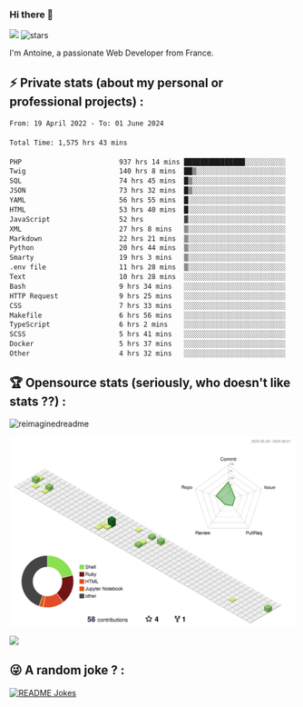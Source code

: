 ### Hi there 👋

![](https://komarev.com/ghpvc/?username=niotna)
<img src="https://img.shields.io/github/stars/niotna?label=Stars" alt="stars">

I'm Antoine, a passionate Web Developer from France.

## :zap: Private stats (about my personal or professional projects) : 

<!--START_SECTION:waka-->

```txt
From: 19 April 2022 - To: 01 June 2024

Total Time: 1,575 hrs 43 mins

PHP                        937 hrs 14 mins ███████████████░░░░░░░░░░   59.48 %
Twig                       140 hrs 8 mins  ██▒░░░░░░░░░░░░░░░░░░░░░░   08.89 %
SQL                        74 hrs 45 mins  █▒░░░░░░░░░░░░░░░░░░░░░░░   04.74 %
JSON                       73 hrs 32 mins  █▒░░░░░░░░░░░░░░░░░░░░░░░   04.67 %
YAML                       56 hrs 55 mins  █░░░░░░░░░░░░░░░░░░░░░░░░   03.61 %
HTML                       53 hrs 40 mins  █░░░░░░░░░░░░░░░░░░░░░░░░   03.41 %
JavaScript                 52 hrs          ▓░░░░░░░░░░░░░░░░░░░░░░░░   03.30 %
XML                        27 hrs 8 mins   ▒░░░░░░░░░░░░░░░░░░░░░░░░   01.72 %
Markdown                   22 hrs 21 mins  ▒░░░░░░░░░░░░░░░░░░░░░░░░   01.42 %
Python                     20 hrs 44 mins  ▒░░░░░░░░░░░░░░░░░░░░░░░░   01.32 %
Smarty                     19 hrs 3 mins   ▒░░░░░░░░░░░░░░░░░░░░░░░░   01.21 %
.env file                  11 hrs 28 mins  ▒░░░░░░░░░░░░░░░░░░░░░░░░   00.73 %
Text                       10 hrs 28 mins  ░░░░░░░░░░░░░░░░░░░░░░░░░   00.66 %
Bash                       9 hrs 34 mins   ░░░░░░░░░░░░░░░░░░░░░░░░░   00.61 %
HTTP Request               9 hrs 25 mins   ░░░░░░░░░░░░░░░░░░░░░░░░░   00.60 %
CSS                        7 hrs 33 mins   ░░░░░░░░░░░░░░░░░░░░░░░░░   00.48 %
Makefile                   6 hrs 56 mins   ░░░░░░░░░░░░░░░░░░░░░░░░░   00.44 %
TypeScript                 6 hrs 2 mins    ░░░░░░░░░░░░░░░░░░░░░░░░░   00.38 %
SCSS                       5 hrs 41 mins   ░░░░░░░░░░░░░░░░░░░░░░░░░   00.36 %
Docker                     5 hrs 37 mins   ░░░░░░░░░░░░░░░░░░░░░░░░░   00.36 %
Other                      4 hrs 32 mins   ░░░░░░░░░░░░░░░░░░░░░░░░░   00.29 %
```

<!--END_SECTION:waka-->

## :trophy: Opensource stats (seriously, who doesn't like stats ??) : 

<!---
[![Top Langs](https://github-readme-stats.vercel.app/api/top-langs/?username=niotna)](https://github.com/anuraghazra/github-readme-stats) 
-->
<img src="https://myreadme.vercel.app/api/embed/niotna?panels=userstatistics,toprepositories,toplanguages,commitgraph" alt="reimaginedreadme" />

![](./profile-3d-contrib/profile-green-animate.svg)

<img src="https://github-profile-trophy.vercel.app/?username=niotna&theme=juicyfresh&no-bg=true" />

## :stuck_out_tongue_winking_eye: A random joke ? : 

<a href="https://readme-jokes.vercel.app"><img align="center" src="https://readme-jokes.vercel.app/api" alt="README Jokes"></a>
